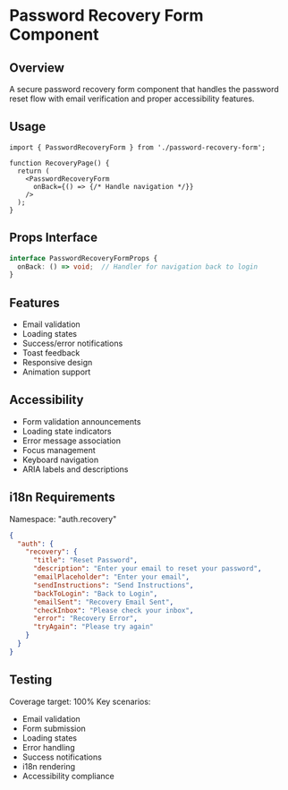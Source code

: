 
# Password Recovery Form Component

## Overview
A secure password recovery form component that handles the password reset flow with email verification and proper accessibility features.

## Usage
```tsx
import { PasswordRecoveryForm } from './password-recovery-form';

function RecoveryPage() {
  return (
    <PasswordRecoveryForm 
      onBack={() => {/* Handle navigation */}} 
    />
  );
}
```

## Props Interface
```typescript
interface PasswordRecoveryFormProps {
  onBack: () => void;  // Handler for navigation back to login
}
```

## Features
- Email validation
- Loading states
- Success/error notifications
- Toast feedback
- Responsive design
- Animation support

## Accessibility
- Form validation announcements
- Loading state indicators
- Error message association
- Focus management
- Keyboard navigation
- ARIA labels and descriptions

## i18n Requirements
Namespace: "auth.recovery"
```json
{
  "auth": {
    "recovery": {
      "title": "Reset Password",
      "description": "Enter your email to reset your password",
      "emailPlaceholder": "Enter your email",
      "sendInstructions": "Send Instructions",
      "backToLogin": "Back to Login",
      "emailSent": "Recovery Email Sent",
      "checkInbox": "Please check your inbox",
      "error": "Recovery Error",
      "tryAgain": "Please try again"
    }
  }
}
```

## Testing
Coverage target: 100%
Key scenarios:
- Email validation
- Form submission
- Loading states
- Error handling
- Success notifications
- i18n rendering
- Accessibility compliance

